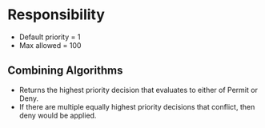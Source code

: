 # Responsibility

- Default priority = 1
- Max allowed = 100

## Combining Algorithms
- Returns the highest priority decision that evaluates to either of Permit or Deny.
- If there are multiple equally highest priority decisions that conflict, then deny would be applied.